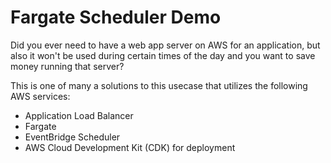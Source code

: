 # Fargate Scheduler Demo

Did you ever need to have a web app server on AWS for an application, but also it won't be used during certain times of the day and you want to save money running that server?

This is one of many a solutions to this usecase that utilizes the following AWS services:

- Application Load Balancer
- Fargate
- EventBridge Scheduler
- AWS Cloud Development Kit (CDK) for deployment
